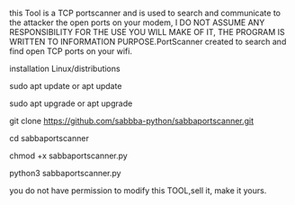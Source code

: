 this Tool is a TCP portscanner and is used to search and communicate to the attacker the open ports on your modem, I DO NOT ASSUME ANY RESPONSIBILITY FOR THE USE YOU WILL MAKE OF IT, THE PROGRAM IS WRITTEN TO INFORMATION PURPOSE.PortScanner created to search and find open TCP ports on your wifi.

installation Linux/distributions

sudo apt update or apt update

sudo apt upgrade or apt upgrade

git clone https://github.com/sabbba-python/sabbaportscanner.git

cd sabbaportscanner

chmod +x sabbaportscanner.py

python3 sabbaportscanner.py

you do not have permission to modify this TOOL,sell it, make it yours.


